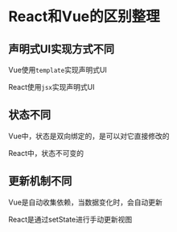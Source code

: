 # React和Vue的区别整理

## 声明式UI实现方式不同

Vue使用`template`实现声明式UI

React使用`jsx`实现声明式UI

## 状态不同

Vue中，状态是双向绑定的，是可以对它直接修改的

React中，状态不可变的

## 更新机制不同

Vue是自动收集依赖，当数据变化时，会自动更新

React是通过setState进行手动更新视图
